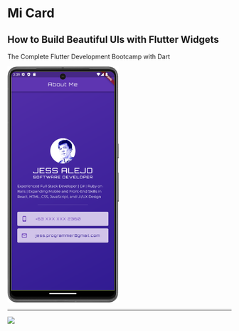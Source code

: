 # Mi Card

## How to Build Beautiful UIs with Flutter Widgets

The Complete Flutter Development Bootcamp with Dart


<img src="screenshot.png" width="250"/>

---

<img src="animated.gif" width="250"/>